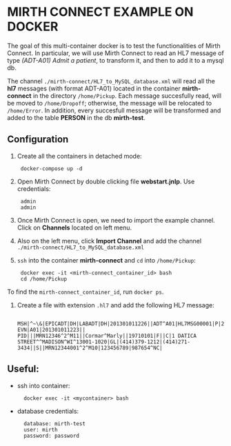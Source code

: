 # MIRTH CONNECT EXAMPLE ON DOCKER

The goal of this multi-container docker is to test the functionalities of Mirth Connect. In particular, we will use Mirth Connect to read an HL7 message of type *(ADT-A01) Admit a patient*, to transform it, and then to add it to a mysql db.

The channel `./mirth-connect/HL7_to_MySQL_database.xml` will read all the **hl7** messages (with format ADT-A01) located in the container **mirth-connect** in the directory `/home/Pickup`. Each message succesfully read, will be moved to `/home/Dropoff`; otherwise, the message will be relocated to `/home/Error`. In addition, every succesfull message will be transformed and added to the table **PERSON** in the db **mirth-test**.



## Configuration
1. Create all the containers in detached mode:

        docker-compose up -d
     
1. Open Mirth Connect by double clicking file **webstart.jnlp**. Use credentials:

        admin
        admin

1. Once Mirth Connect is open, we need to import the example channel. Click on **Channels** located on left menu.

1. Also on the left menu, click **Import Channel** and add the channel `./mirth-connect/HL7_to_MySQL_database.xml`

1. `ssh` into the container **mirth-connect** and `cd` into `/home/Pickup`:

		docker exec -it <mirth-connect_container_id> bash
		cd /home/Pickup
To find the `mirth-connect_container_id`, run `docker ps`.

1. Create a file with extension `.hl7` and add the following HL7 message:

		MSH|^~\&|EPICADT|DH|LABADT|DH|201301011226||ADT^A01|HL7MSG00001|P|2.3| EVN|A01|201301011223|| PID|||MRN12346^2^M11||Cormar^Marly||19710101|F||C|1 DATICA STREET^^MADISON^WI^13001-1020|GL|(414)379-1212|(414)271-3434||S||MRN12344001^2^M10|123456789|987654^NC| 



## Useful:

- ssh into container:

        docker exec -it <mycontainer> bash

- database credentials:

		database: mirth-test
		user: mirth
		password: password
	

